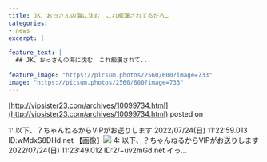 ```yaml
---
title: JK、おっさんの海に沈む　これ痴漢されてるだろ…
categories:
- news
excerpt: |
  
feature_text: |
  ## JK、おっさんの海に沈む　これ痴漢されて...
  
feature_image: "https://picsum.photos/2560/600?image=733"
image: "https://picsum.photos/2560/600?image=733"
---
```


[http://vipsister23.com/archives/10099734.html](http://vipsister23.com/archives/10099734.html)
posted on 

<!--more-->

1: 以下、？ちゃんねるからVIPがお送りします 2022/07/24(日) 11:22:59.013 ID:wMdxS8DHd.net 【画像】![](https://livedoor.blogimg.jp/vipsister23/imgs/a/9/a90efaa9.jpg) 4: 以下、？ちゃんねるからVIPがお送りします 2022/07/24(日) 11:23:49.012 ID:2/+uv2mGd.net イっ...
